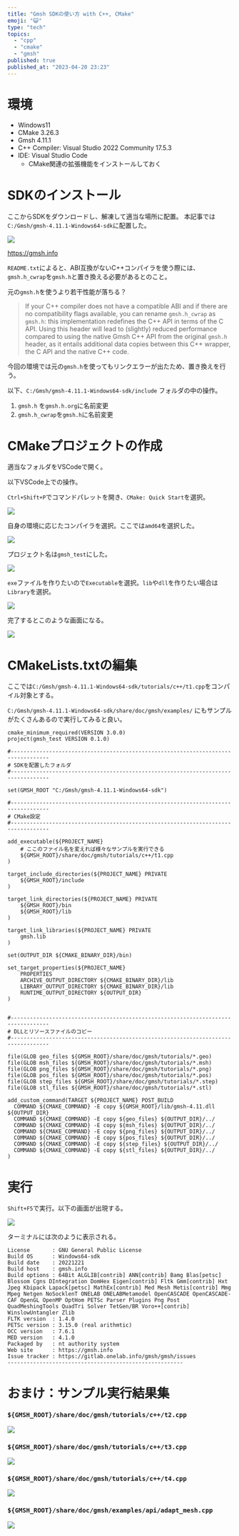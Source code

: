 ```yaml
---
title: "Gmsh SDKの使い方 with C++, CMake"
emoji: "😺"
type: "tech"
topics:
  - "cpp"
  - "cmake"
  - "gmsh"
published: true
published_at: "2023-04-20 23:23"
---
```


# 環境
- Windows11
- CMake 3.26.3
- Gmsh 4.11.1
- C++ Compiler: Visual Studio 2022 Community 17.5.3
- IDE: Visual Studio Code
    - CMake関連の拡張機能をインストールしておく

# SDKのインストール
ここからSDKをダウンロードし、解凍して適当な場所に配置。
本記事では`C:/Gmsh/gmsh-4.11.1-Windows64-sdk`に配置した。

![](https://storage.googleapis.com/zenn-user-upload/9f8a721d0372-20230420.png)

https://gmsh.info

`README.txt`によると、ABI互換がないC++コンパイラを使う際には、`gmsh.h_cwrap`を`gmsh.h`と置き換える必要があるとのこと。

元の`gmsh.h`を使うより若干性能が落ちる？

> If your C++ compiler does not have a compatible ABI and if there are no
compatibility flags available, you can rename `gmsh.h_cwrap` as `gmsh.h`:
this implementation redefines the C++ API in terms of the C API. Using this
header will lead to (slightly) reduced performance compared to using the
native Gmsh C++ API from the original `gmsh.h` header, as it entails
additional data copies between this C++ wrapper, the C API and the native
C++ code.
> 

今回の環境では元の`gmsh.h`を使ってもリンクエラーが出たため、置き換えを行う。

以下、`C:/Gmsh/gmsh-4.11.1-Windows64-sdk/include` フォルダの中の操作。

1. `gmsh.h` を`gmsh.h.org`に名前変更
2. `gmsh.h_cwrap`を`gmsh.h`に名前変更



# CMakeプロジェクトの作成

適当なフォルダをVSCodeで開く。

以下VSCode上での操作。

`Ctrl+Shift+P`でコマンドパレットを開き、`CMake: Quick Start`を選択。

![](https://storage.googleapis.com/zenn-user-upload/2e512d8511a6-20230420.png)

自身の環境に応じたコンパイラを選択。ここでは`amd64`を選択した。

![](https://storage.googleapis.com/zenn-user-upload/ff5222f7a748-20230420.png)

プロジェクト名は`gmsh_test`にした。

![](https://storage.googleapis.com/zenn-user-upload/5879f64ad53a-20230420.png)

`exe`ファイルを作りたいので`Executable`を選択。`lib`や`dll`を作りたい場合は`Library`を選択。

![](https://storage.googleapis.com/zenn-user-upload/14c1b136f313-20230420.png)

完了するとこのような画面になる。

![](https://storage.googleapis.com/zenn-user-upload/9fdf5d11f136-20230420.png)

# CMakeLists.txtの編集

ここでは`C:/Gmsh/gmsh-4.11.1-Windows64-sdk/tutorials/c++/t1.cpp`をコンパイル対象とする。

`C:/Gmsh/gmsh-4.11.1-Windows64-sdk/share/doc/gmsh/examples/` にもサンプルがたくさんあるので実行してみると良い。

```shell
cmake_minimum_required(VERSION 3.0.0)
project(gmsh_test VERSION 0.1.0)

#----------------------------------------------------------------------------------
# SDKを配置したフォルダ
#----------------------------------------------------------------------------------

set(GMSH_ROOT "C:/Gmsh/gmsh-4.11.1-Windows64-sdk")

#----------------------------------------------------------------------------------
# CMake設定
#----------------------------------------------------------------------------------

add_executable(${PROJECT_NAME} 
    # ここのファイル名を変えれば様々なサンプルを実行できる
    ${GMSH_ROOT}/share/doc/gmsh/tutorials/c++/t1.cpp
)

target_include_directories(${PROJECT_NAME} PRIVATE
    ${GMSH_ROOT}/include
)

target_link_directories(${PROJECT_NAME} PRIVATE
    ${GMSH_ROOT}/bin
    ${GMSH_ROOT}/lib
)

target_link_libraries(${PROJECT_NAME} PRIVATE
    gmsh.lib
)

set(OUTPUT_DIR ${CMAKE_BINARY_DIR}/bin)

set_target_properties(${PROJECT_NAME}
    PROPERTIES
    ARCHIVE_OUTPUT_DIRECTORY ${CMAKE_BINARY_DIR}/lib
    LIBRARY_OUTPUT_DIRECTORY ${CMAKE_BINARY_DIR}/lib
    RUNTIME_OUTPUT_DIRECTORY ${OUTPUT_DIR}
)


#----------------------------------------------------------------------------------
# DLLとリソースファイルのコピー
#----------------------------------------------------------------------------------

file(GLOB geo_files ${GMSH_ROOT}/share/doc/gmsh/tutorials/*.geo)
file(GLOB msh_files ${GMSH_ROOT}/share/doc/gmsh/tutorials/*.msh)
file(GLOB png_files ${GMSH_ROOT}/share/doc/gmsh/tutorials/*.png)
file(GLOB pos_files ${GMSH_ROOT}/share/doc/gmsh/tutorials/*.pos)
file(GLOB step_files ${GMSH_ROOT}/share/doc/gmsh/tutorials/*.step)
file(GLOB stl_files ${GMSH_ROOT}/share/doc/gmsh/tutorials/*.stl)

add_custom_command(TARGET ${PROJECT_NAME} POST_BUILD
  COMMAND ${CMAKE_COMMAND} -E copy ${GMSH_ROOT}/lib/gmsh-4.11.dll ${OUTPUT_DIR}
  COMMAND ${CMAKE_COMMAND} -E copy ${geo_files} ${OUTPUT_DIR}/../
  COMMAND ${CMAKE_COMMAND} -E copy ${msh_files} ${OUTPUT_DIR}/../
  COMMAND ${CMAKE_COMMAND} -E copy ${png_files} ${OUTPUT_DIR}/../
  COMMAND ${CMAKE_COMMAND} -E copy ${pos_files} ${OUTPUT_DIR}/../
  COMMAND ${CMAKE_COMMAND} -E copy ${step_files} ${OUTPUT_DIR}/../
  COMMAND ${CMAKE_COMMAND} -E copy ${stl_files} ${OUTPUT_DIR}/../
)
```


# 実行

`Shift+F5`で実行。以下の画面が出現する。

![](https://storage.googleapis.com/zenn-user-upload/9e451b0641bc-20230420.png)

ターミナルには次のように表示される。

```shell
License       : GNU General Public License
Build OS      : Windows64-sdk
Build date    : 20221221
Build host    : gmsh.info
Build options : 64Bit ALGLIB[contrib] ANN[contrib] Bamg Blas[petsc] Blossom Cgns DIntegration DomHex Eigen[contrib] Fltk Gmm[contrib] Hxt Jpeg Kbipack Lapack[petsc] MathEx[contrib] Med Mesh Metis[contrib] Mmg Mpeg Netgen NoSocklenT ONELAB ONELABMetamodel OpenCASCADE OpenCASCADE-CAF OpenGL OpenMP OptHom PETSc Parser Plugins Png Post QuadMeshingTools QuadTri Solver TetGen/BR Voro++[contrib] WinslowUntangler Zlib    
FLTK version  : 1.4.0
PETSc version : 3.15.0 (real arithmtic)
OCC version   : 7.6.1
MED version   : 4.1.0
Packaged by   : nt authority system
Web site      : https://gmsh.info
Issue tracker : https://gitlab.onelab.info/gmsh/gmsh/issues
-------------------------------------------------------
```


# おまけ：サンプル実行結果集

### `${GMSH_ROOT}/share/doc/gmsh/tutorials/c++/t2.cpp`
![](https://storage.googleapis.com/zenn-user-upload/1127ba2a8cf3-20230420.png)

### `${GMSH_ROOT}/share/doc/gmsh/tutorials/c++/t3.cpp`
![](https://storage.googleapis.com/zenn-user-upload/f5dca506ad19-20230420.png)

### `${GMSH_ROOT}/share/doc/gmsh/tutorials/c++/t4.cpp`
![](https://storage.googleapis.com/zenn-user-upload/a9063081d22e-20230420.png)

### `${GMSH_ROOT}/share/doc/gmsh/examples/api/adapt_mesh.cpp`
![](https://storage.googleapis.com/zenn-user-upload/702ffd2a0f00-20230420.png)

